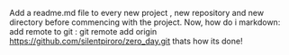 Add a readme.md file to every new project , new repository and new directory before commencing with the project.
Now, how do i markdown:
add remote to git : git remote add origin https://github.com/silentpiroro/zero_day.git
thats how its done!
